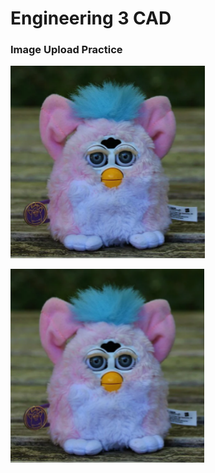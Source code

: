 # Engineering 3 CAD

### Image Upload Practice


![furby!](Images/furby!.png)


<img src="Images/furby!.png" alt="furby!" width="310" height="310">
